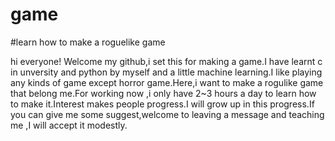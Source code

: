 # game
#learn how to make a roguelike game

hi everyone!
  Welcome my github,i set this for making a game.I have learnt c in unversity and python by myself and a little machine learning.I like playing any kinds of game except horror game.Here,i want to make a rogulike game that belong me.For working now ,i only have 2~3 hours a day to learn how to make it.Interest makes people progress.I will grow up in this progress.If you can give me some suggest,welcome to leaving a message and teaching me ,I will accept it modestly.


